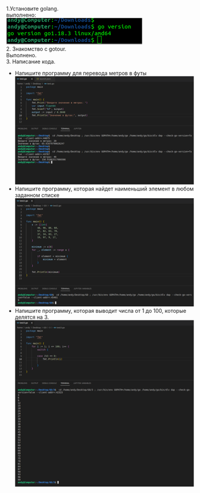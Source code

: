 1.Установите golang.<br/>
 выполнено:<br/>
![img_157.png](img_157.png)<br/>
2. Знакомство с gotour.<br/>
Выполнено.<br/>
3. Написание кода.
* Напишите программу для перевода метров в футы
![img_159.png](img_159.png)
* Напишите программу, которая найдет наименьший элемент в любом заданном списке
![img_160.png](img_160.png)
* Напишите программу, которая выводит числа от 1 до 100, которые делятся на 3.
![img_161.png](img_161.png)